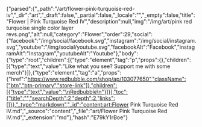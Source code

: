 {"parsed":{"_path":"/art/flower-pink-turquoise-red-iv","_dir":"art","_draft":false,"_partial":false,"_locale":"","_empty":false,"title":"Flower | Pink Turquoise Red IV","description":null,"img":"/img/art/pink red turquoise single color layer revs.png","alt":null,"category":"Flower","order":29,"social":{"facebook":"/img/social/facebook.svg","instagram":"/img/social/instagram.svg","youtube":"/img/social/youtube.svg","facebookAlt":"Facebook","instagramAlt":"Instagram","youtubeAlt":"Youtube"},"body":{"type":"root","children":[{"type":"element","tag":"p","props":{},"children":[{"type":"text","value":"Like what you see? Support me with some merch"}]},{"type":"element","tag":"a","props":{"href":"https://www.redbubble.com/shop/ap/103077650","className":["btn","btn-primary","store-link"]},"children":[{"type":"text","value":"\nRedbubble\n"}]}],"toc":{"title":"","searchDepth":2,"depth":2,"links":[]}},"_type":"markdown","_id":"content:art:Flower Pink Turquoise Red IV.md","_source":"content","_file":"art/Flower Pink Turquoise Red IV.md","_extension":"md"},"hash":"E79kY1rBoe"}